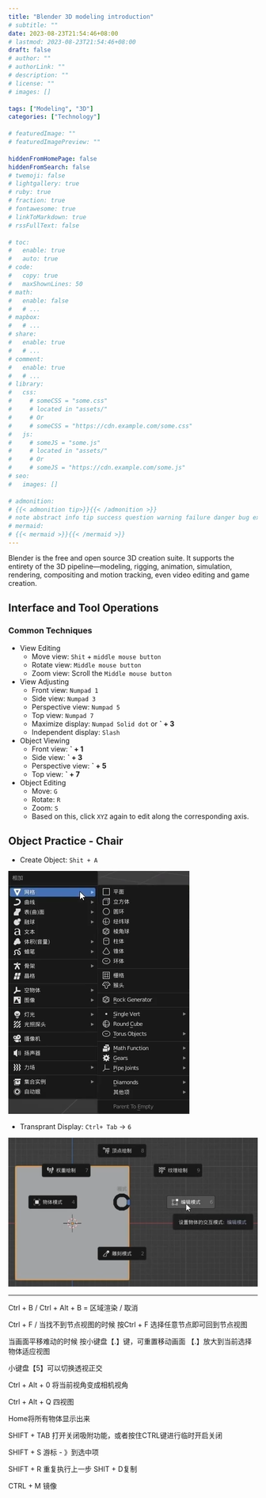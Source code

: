 ```yaml
---
title: "Blender 3D modeling introduction"
# subtitle: ""
date: 2023-08-23T21:54:46+08:00
# lastmod: 2023-08-23T21:54:46+08:00
draft: false
# author: ""
# authorLink: ""
# description: ""
# license: ""
# images: []

tags: ["Modeling", "3D"]
categories: ["Technology"]

# featuredImage: ""
# featuredImagePreview: ""

hiddenFromHomePage: false
hiddenFromSearch: false
# twemoji: false
# lightgallery: true
# ruby: true
# fraction: true
# fontawesome: true
# linkToMarkdown: true
# rssFullText: false

# toc:
#   enable: true
#   auto: true
# code:
#   copy: true
#   maxShownLines: 50
# math:
#   enable: false
#   # ...
# mapbox:
#   # ...
# share:
#   enable: true
#   # ...
# comment:
#   enable: true
#   # ...
# library:
#   css:
#     # someCSS = "some.css"
#     # located in "assets/"
#     # Or
#     # someCSS = "https://cdn.example.com/some.css"
#   js:
#     # someJS = "some.js"
#     # located in "assets/"
#     # Or
#     # someJS = "https://cdn.example.com/some.js"
# seo:
#   images: []

# admonition:
# {{< admonition tip>}}{{< /admonition >}}
# note abstract info tip success question warning failure danger bug example quote
# mermaid:
# {{< mermaid >}}{{< /mermaid >}}
---
```


Blender is the free and open source 3D creation suite. It supports the entirety of the 3D pipeline—modeling, rigging, animation, simulation, rendering, compositing and motion tracking, even video editing and game creation.

<!--more-->

## Interface and Tool Operations

### Common Techniques

+ View Editing
  + Move view: `Shit` + `middle mouse button`
  + Rotate view: `Middle mouse button`
  + Zoom view: Scroll the `Middle mouse button`
+ View Adjusting
  + Front view:  `Numpad 1`
  + Side view: `Numpad 3`
  + Perspective view: `Numpad 5`
  + Top view: `Numpad 7`
  + Maximize display: `Numpad Solid dot` or **` + 3**
  + Independent display: `Slash`
+ Object Viewing
  + Front view:  **` + 1**
  + Side view: **` + 3**
  + Perspective view: **` + 5**
  + Top view: **` + 7**
+ Object Editing
  + Move: `G`
  + Rotate: `R`
  + Zoom: `S`
  + Based on this, click `XYZ` again to edit along the corresponding axis.

## Object Practice - Chair

+ Create Object: `Shit + A`

![image-20230827172853109](image-20230827172853109.png " ")

+ Transprant Display: `Ctrl+ Tab` -> `6`

![image-20230827173829270](image-20230827173829270.png " ")











---



Ctrl + B / Ctrl + Alt + B = 区域渲染 / 取消

Ctrl + F / 当找不到节点视图的时候 按Ctrl + F 选择任意节点即可回到节点视图

当画面平移难动的时候 按小键盘【.】键，可重置移动画面 【.】放大到当前选择物体适应视图

小键盘【5】可以切换透视正交

Ctrl + Alt + 0 将当前视角变成相机视角

Ctrl + Alt + Q 四视图

 Home将所有物体显示出来

SHIFT + TAB 打开关闭吸附功能，或者按住CTRL键进行临时开启关闭

SHIFT + S 游标 - 》到选中项

SHIFT + R 重复执行上一步 SHIT + D复制

CTRL + M 镜像

